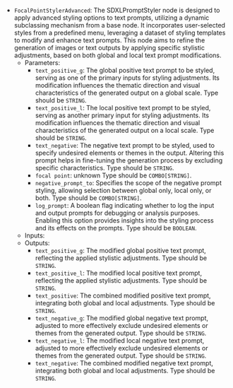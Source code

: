 - `FocalPointStylerAdvanced`: The SDXLPromptStyler node is designed to apply advanced styling options to text prompts, utilizing a dynamic subclassing mechanism from a base node. It incorporates user-selected styles from a predefined menu, leveraging a dataset of styling templates to modify and enhance text prompts. This node aims to refine the generation of images or text outputs by applying specific stylistic adjustments, based on both global and local text prompt modifications.
    - Parameters:
        - `text_positive_g`: The global positive text prompt to be styled, serving as one of the primary inputs for styling adjustments. Its modification influences the thematic direction and visual characteristics of the generated output on a global scale. Type should be `STRING`.
        - `text_positive_l`: The local positive text prompt to be styled, serving as another primary input for styling adjustments. Its modification influences the thematic direction and visual characteristics of the generated output on a local scale. Type should be `STRING`.
        - `text_negative`: The negative text prompt to be styled, used to specify undesired elements or themes in the output. Altering this prompt helps in fine-tuning the generation process by excluding specific characteristics. Type should be `STRING`.
        - `focal point`: unknown Type should be `COMBO[STRING]`.
        - `negative_prompt_to`: Specifies the scope of the negative prompt styling, allowing selection between global only, local only, or both. Type should be `COMBO[STRING]`.
        - `log_prompt`: A boolean flag indicating whether to log the input and output prompts for debugging or analysis purposes. Enabling this option provides insights into the styling process and its effects on the prompts. Type should be `BOOLEAN`.
    - Inputs:
    - Outputs:
        - `text_positive_g`: The modified global positive text prompt, reflecting the applied stylistic adjustments. Type should be `STRING`.
        - `text_positive_l`: The modified local positive text prompt, reflecting the applied stylistic adjustments. Type should be `STRING`.
        - `text_positive`: The combined modified positive text prompt, integrating both global and local adjustments. Type should be `STRING`.
        - `text_negative_g`: The modified global negative text prompt, adjusted to more effectively exclude undesired elements or themes from the generated output. Type should be `STRING`.
        - `text_negative_l`: The modified local negative text prompt, adjusted to more effectively exclude undesired elements or themes from the generated output. Type should be `STRING`.
        - `text_negative`: The combined modified negative text prompt, integrating both global and local adjustments. Type should be `STRING`.
